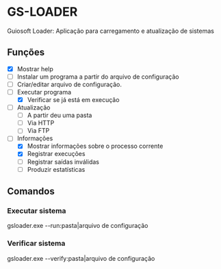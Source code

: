 # GS-LOADER

Guiosoft Loader: Aplicação para carregamento e atualização de sistemas

## Funções

- [x] Mostrar help
- [ ] Instalar um programa a partir do arquivo de configuração
- [ ] Criar/editar arquivo de configuração.
- [ ] Executar programa
  - [x] Verificar se já está em execução
- [ ] Atualização
  - [ ] A partir deu uma pasta
  - [ ] Via HTTP
  - [ ] Via FTP
- [ ] Informações
	- [x] Mostrar informações sobre o processo corrente
	- [x] Registrar execuções
	- [ ] Registrar saídas inválidas
	- [ ] Produzir estatísticas

## Comandos

### Executar sistema 

gsloader.exe --run:pasta|arquivo de configuração

### Verificar sistema

gsloader.exe --verify:pasta|arquivo de configuração

